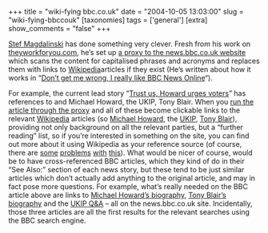 +++
title = "wiki-fying bbc.co.uk"
date = "2004-10-05 13:03:00"
slug = "wiki-fying-bbccouk"
[taxonomies]
tags = ['general']
[extra]
show_comments = "false"
+++

[Stef Magdalinski](http://www.whitelabel.org/) has done something very clever. Fresh from his work on [theyworkforyou.com](http://www.theyworkyou.com/), he’s set up [a proxy to the news.bbc.co.uk website](http://www.whitelabel.org/wp/wikiproxy.php) which scans the content for capitalised phrases and acronyms and replaces them with links to [Wikipedia](http://en.wikipedia.org/wiki/Main_Page)articles if they exist (He’s written about how it works in “[Don’t get me wrong, I really like BBC News Online](http://www.whitelabel.org/archives/002248.html#002248)“).

For example, the current lead story “[Trust us, Howard urges voters](http://news.bbc.co.uk/1/hi/uk_politics/3714812.stm)” has references to and Michael Howard, the UKIP, Tony Blair. When you [run the article through the proxy](http://www.whitelabel.org/wp/wikiproxy.php?url=http://news.bbc.co.uk/1/hi/uk_politics/3714812.stm) and all of these become clickable links to the relevant [Wikipedia](http://en.wikipedia.org/wiki/Main_Page) articles (so [Michael Howard](http://en.wikipedia.org/wiki/Michael_Howard), the [UKIP](http://en.wikipedia.org/wiki/UKIP), [Tony Blair](http://en.wikipedia.org/wiki/Tony_Blair)), providing not only background on all the relevant parties, but a “further reading” list, so if you’re interested in something on the site, you can find out more about it using Wikipedia as your reference source (of course, there are [some](http://www.syracuse.com/news/poststandard/index.ssf?/base/news-0/1093338972139211.xml) [problems](http://joi.ito.com/archives/2004/08/29/wikipedia_attacked_by_ignorant_reporter.html) [with](http://xurble.org/blog/article/38/the-wikipedia-backlash-backlash) [this](http://www.corante.com/many/archives/2004/08/29/wikipedia_reputation_and_the_wemedia_project.php)). What would be nicer of course, would be to have cross-referenced BBC articles, which they kind of do in their “See Also:” section of each news story, but these tend to be just similar articles which don’t actually add anything to the original article, and may in fact pose more questions. For example, what’s really needed on the BBC article above are links to [Michael Howard’s biography](http://news.bbc.co.uk/1/hi/uk_politics/2082655.stm), [Tony Blair’s biography](http://news.bbc.co.uk/1/hi/uk_politics/2164337.stm) and the [UKIP Q&amp;A](http://news.bbc.co.uk/1/hi/uk_politics/3804339.stm) – all on the news.bbc.co.uk site. Incidentally, those three articles are all the first results for the relevant searches using the BBC search engine.

